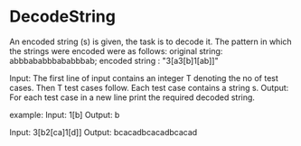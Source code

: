 # DecodeString
An encoded string (s) is given, the task is to decode it. The pattern in which the strings were encoded were as follows: 
original string: abbbababbbababbbab; 
encoded string : "3[a3[b]1[ab]]"

Input:
The first line of input contains an integer T denoting the no of test cases. Then T test cases follow. Each test case contains a string s.
Output:
For each test case in a new line print the required decoded string.

example:
Input:  1[b]
Output: b

Input:  3[b2[ca]1[d]] 
Output: bcacadbcacadbcacad

